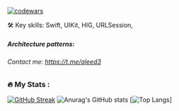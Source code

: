 [![codewars](https://www.codewars.com/users/aleed12/badges/small)](https://www.codewars.com/users/aleed12) 

<div align="right>asd </div>


#### :hammer_and_wrench: Key skills: Swift, UIKit, HIG, URLSession,
##### Architecture patterns: 

###### Contact me: https://t.me/aleed3


### :fire: My Stats :
[![GitHub Streak](http://github-readme-streak-stats.herokuapp.com?user=aleed4&theme=dark&locale=ru)](https://git.io/streak-stats)
![Anurag's GitHub stats](https://github-readme-stats.vercel.app/api?username=aleed4&show_icons=true&theme=dark)
[![Top Langs](https://github-readme-stats.vercel.app/api/top-langs/?username=aleed4&layout=compact&theme=dark)]

